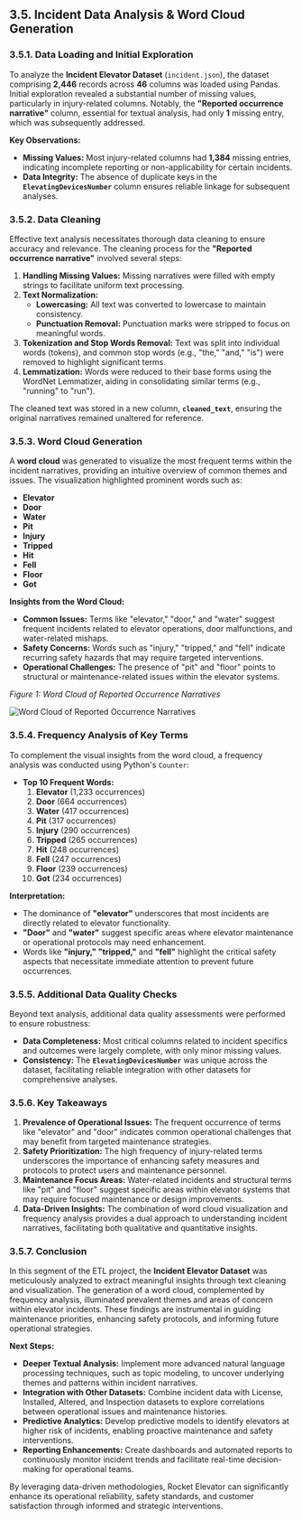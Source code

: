 

## 3.5. Incident Data Analysis & Word Cloud Generation

### 3.5.1. Data Loading and Initial Exploration

To analyze the **Incident Elevator Dataset** (`incident.json`), the dataset comprising **2,446** records across **46** columns was loaded using Pandas. Initial exploration revealed a substantial number of missing values, particularly in injury-related columns. Notably, the **"Reported occurrence narrative"** column, essential for textual analysis, had only **1** missing entry, which was subsequently addressed.

**Key Observations:**
- **Missing Values:** Most injury-related columns had **1,384** missing entries, indicating incomplete reporting or non-applicability for certain incidents.
- **Data Integrity:** The absence of duplicate keys in the **`ElevatingDevicesNumber`** column ensures reliable linkage for subsequent analyses.

### 3.5.2. Data Cleaning

Effective text analysis necessitates thorough data cleaning to ensure accuracy and relevance. The cleaning process for the **"Reported occurrence narrative"** involved several steps:

1. **Handling Missing Values:** Missing narratives were filled with empty strings to facilitate uniform text processing.
2. **Text Normalization:**
   - **Lowercasing:** All text was converted to lowercase to maintain consistency.
   - **Punctuation Removal:** Punctuation marks were stripped to focus on meaningful words.
3. **Tokenization and Stop Words Removal:** Text was split into individual words (tokens), and common stop words (e.g., "the," "and," "is") were removed to highlight significant terms.
4. **Lemmatization:** Words were reduced to their base forms using the WordNet Lemmatizer, aiding in consolidating similar terms (e.g., "running" to "run").

The cleaned text was stored in a new column, **`cleaned_text`**, ensuring the original narratives remained unaltered for reference.

### 3.5.3. Word Cloud Generation

A **word cloud** was generated to visualize the most frequent terms within the incident narratives, providing an intuitive overview of common themes and issues. The visualization highlighted prominent words such as:

- **Elevator**
- **Door**
- **Water**
- **Pit**
- **Injury**
- **Tripped**
- **Hit**
- **Fell**
- **Floor**
- **Got**

**Insights from the Word Cloud:**
- **Common Issues:** Terms like "elevator," "door," and "water" suggest frequent incidents related to elevator operations, door malfunctions, and water-related mishaps.
- **Safety Concerns:** Words such as "injury," "tripped," and "fell" indicate recurring safety hazards that may require targeted interventions.
- **Operational Challenges:** The presence of "pit" and "floor" points to structural or maintenance-related issues within the elevator systems.

*Figure 1: Word Cloud of Reported Occurrence Narratives*

![Word Cloud of Reported Occurrence Narratives](../reports/figures/incident_wordcloud.png)

### 3.5.4. Frequency Analysis of Key Terms

To complement the visual insights from the word cloud, a frequency analysis was conducted using Python's `Counter`:

- **Top 10 Frequent Words:**
  1. **Elevator** (1,233 occurrences)
  2. **Door** (664 occurrences)
  3. **Water** (417 occurrences)
  4. **Pit** (317 occurrences)
  5. **Injury** (290 occurrences)
  6. **Tripped** (265 occurrences)
  7. **Hit** (248 occurrences)
  8. **Fell** (247 occurrences)
  9. **Floor** (239 occurrences)
  10. **Got** (234 occurrences)

**Interpretation:**
- The dominance of **"elevator"** underscores that most incidents are directly related to elevator functionality.
- **"Door"** and **"water"** suggest specific areas where elevator maintenance or operational protocols may need enhancement.
- Words like **"injury," "tripped,"** and **"fell"** highlight the critical safety aspects that necessitate immediate attention to prevent future occurrences.

### 3.5.5. Additional Data Quality Checks

Beyond text analysis, additional data quality assessments were performed to ensure robustness:

- **Data Completeness:** Most critical columns related to incident specifics and outcomes were largely complete, with only minor missing values.
- **Consistency:** The **`ElevatingDevicesNumber`** was unique across the dataset, facilitating reliable integration with other datasets for comprehensive analyses.

### 3.5.6. Key Takeaways

1. **Prevalence of Operational Issues:** The frequent occurrence of terms like "elevator" and "door" indicates common operational challenges that may benefit from targeted maintenance strategies.
2. **Safety Prioritization:** The high frequency of injury-related terms underscores the importance of enhancing safety measures and protocols to protect users and maintenance personnel.
3. **Maintenance Focus Areas:** Water-related incidents and structural terms like "pit" and "floor" suggest specific areas within elevator systems that may require focused maintenance or design improvements.
4. **Data-Driven Insights:** The combination of word cloud visualization and frequency analysis provides a dual approach to understanding incident narratives, facilitating both qualitative and quantitative insights.

### 3.5.7. Conclusion

In this segment of the ETL project, the **Incident Elevator Dataset** was meticulously analyzed to extract meaningful insights through text cleaning and visualization. The generation of a word cloud, complemented by frequency analysis, illuminated prevalent themes and areas of concern within elevator incidents. These findings are instrumental in guiding maintenance priorities, enhancing safety protocols, and informing future operational strategies.

**Next Steps:**
- **Deeper Textual Analysis:** Implement more advanced natural language processing techniques, such as topic modeling, to uncover underlying themes and patterns within incident narratives.
- **Integration with Other Datasets:** Combine incident data with License, Installed, Altered, and Inspection datasets to explore correlations between operational issues and maintenance histories.
- **Predictive Analytics:** Develop predictive models to identify elevators at higher risk of incidents, enabling proactive maintenance and safety interventions.
- **Reporting Enhancements:** Create dashboards and automated reports to continuously monitor incident trends and facilitate real-time decision-making for operational teams.

By leveraging data-driven methodologies, Rocket Elevator can significantly enhance its operational reliability, safety standards, and customer satisfaction through informed and strategic interventions.


